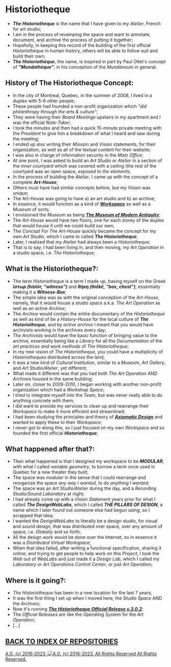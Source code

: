 # Historiotheque
* __*The Historiothèque*__ is the name that I have given to my *Atelier*, French for art studio;
* I am in the process of revamping the space and want to annotate, document, and archive the process of putting it together;
* Hopefully, in keeping this record of the building of the first official *Historiothèque* in human history, others will be able to follow suit and build their own;
* __*The Historiothèque*__, the name, is inspired in part by Paul Otlet's concept of __*"Mondothèque"*__, in his conception of the *Mundaneum* in general;

## History of The Historiotheque Concept:
* In the city of Montreal, Quebec, in the summer of 2008, I lived in a duplex with 5-6 other people;
* These people had founded a non-profit organization which *"did philanthropy through the arts & culture"*;
* They were having their *Board Meetings* upstairs in my apartment and I was the official *Note-Taker*;
* I took the *minutes* and then had a quick 15-minute private meeting with the *President* to give him a breakdown of what I heard and saw during the meeting;
* I ended up also writing their *Mission* and *Vision* statements, for their organization, as well as all of the textual content for their website;
* I was also in charge of information security in the *Main Office*;
* At one point, I was asked to build an *Art Studio* or *Atelier* in a section of the *inner courtyard* which was covered with a ceiling (the rest of the courtyard was an open space, *exposed to the elements*;
* In the process of building the *Atelier*, I came up with the concept of a complete __*Art-House*__;
* Others must have had similar concepts before, but my *Vision* was *unique*;
* The Art-House was going to have a) an art studio and b) an archive;
* In essence, it would function as a kind of [__*Workspace*__](https://github.com/antiface/Documentation/tree/master/METHODS/GeneralWorkflow/Workspace) as well as a *Museum* of sorts;
* I envisioned the *Museum* as being [__*The Museum of Modern Antiquity*__](https://medium.com/@antisignal/antique-moderne-or-the-museum-of-modern-antiquity-f3f914157a6d);
* The *Art-House* would have two floors, one for each storey of the duplex that would house it until we could build our own;
* The *Concept For The Art-House* quickly became the concept for my own *Art Studio*, which I came to called __*The Historiotheque*__;
* Later, I realized that my *Atelier* had always been a *Historiotheque*;
* That is to say, I had been living in, and then moving, my *Art Operation* in a studio space, i.e. *The Historiotheque*;

## What is the Historiotheque?:
* The term *Historiotheque* is a term I made up, basing myself on the Greek __*ἵστωρ (hístōr, “witness”)*__ and __*θήκη (thḗkē, “box, chest”)*__, essentially making it a __*Witness-Box*__;
* The simple idea was as with the original conception of the *Art-House*, namely, that it would house a *studio space* a.k.a. *The Art Operation* as well as an active *Archive*;
* The *Archive* would contain the entire documentary of the *Historiotheque* as well as kind of be a *History-House* for the local culture of __*The Historiotheque*__, and by *active archive* I meant that you would have archivists working in the archives every day;
* *The Archivists* would have the basic function of bringing value to the archive, essentially being like a *Library* for all the *Documentation* of the *art practices and work methods* of *The Historiotheque*;
* In my new vision of *The Historiotheque*, you could have a multiplicity of *Historiotheques* distributed across the land;
* It was a new kind of *Cultural Institution*, similar to a *Museum*, *Art Gallery*, and *Art Studio/Atelier*, yet different;
* What made it different was that you had both *The Art Operation* AND *Archives* housed in the same building;
* Later on, closer to 2009-2010, I began working with another non-profit organization which had a *Workshop Space*;
* I tried to integrate myself into the *Team*, but was never really able to do anything concrete with them;
* I did want to provide my services to clean up and rearrange their *Workspace* to make it more efficient and streamlined;
* I had been studying the principles and theory of [__*Axiomatic Design*__](https://en.wikipedia.org/wiki/Axiomatic_design) and wanted to apply these to their *Workspace*;
* I never got to doing this, so I just focused on my own *Workspace* and so founded the first official __*Historiotheque*__;

## What happened after that?:
* Then what happened is that I designed my workspace to be __*MODULAR*__, with what I called *variable geometry*, to borrow a term once used in Quebec for a new theater they built;
* The space was *modular* in the sense that I could rearrange and reorganize the space *any way I wanted*, to do *anything I wanted*;
* The space was an *Art Studio/Atelier* during the day, and a *Recording Studio/Sound Laboratory* at night;
* I had already come up with a *Vision Statement* years prior for what I called __*The DesignWebLabs*__, which I called __*THE PILLARS OF DESIGN*__, a name which I later found out someone else had begun using, so I scrapped that idea;
* I wanted the *DesignWebLabs* to literally be a design studio, for visual and sound design, that was distributed over space, over any amount of space, i.e. *Globally* and so forth;
* All the design work would be done over the Internet, so in essence it was a *Distributed Virtual Workspace*;
* When that idea failed, after writing a functional specification, sharing it online, and trying to get people to help work on this *Project*, I took the *Web* out of *WebLabs* and just made it a *Design Lab*, which I called my *Laboratory* or *Art Operations Control Center*, or just *Art Operation*;

## Where is it going?:
* *The Historiotheque* has been in a new location for the last 7 years;
* It was the first thing I set up when I moved here, the *Studio Space* AND the *Archives*;
* Now it's running [__*The Historiotheque Official Release v.3.0.2*__](https://medium.com/historiotheque/the-rebirth-of-the-historiotheque-9680715034cb);
* The *Official Releases* are like the *Operating System* for the *Art Operation*;
* [...]

## [BACK TO INDEX OF REPOSITORIES](https://github.com/antiface/Index)

[A.G. (c) 2016-2023. ![A.G. (c) 2016-2023. All Rights Reserved](https://historiotheque.files.wordpress.com/2016/11/ag_signature_official_2015_50px_cropped.jpg) All Rights Reserved.](http://alexgagnon.com)
